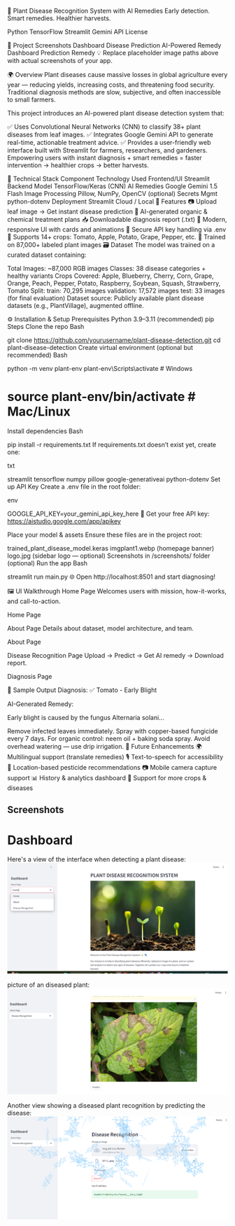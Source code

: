 
🌿 Plant Disease Recognition System with AI Remedies
Early detection. Smart remedies. Healthier harvests.

Python
TensorFlow
Streamlit
Gemini API
License

📸 Project Screenshots
Dashboard	Disease Prediction	AI-Powered Remedy
Dashboard	Prediction	Remedy
💡 Replace placeholder image paths above with actual screenshots of your app.

🌍 Overview
Plant diseases cause massive losses in global agriculture every year — reducing yields, increasing costs, and threatening food security. Traditional diagnosis methods are slow, subjective, and often inaccessible to small farmers.

This project introduces an AI-powered plant disease detection system that:

✅ Uses Convolutional Neural Networks (CNN) to classify 38+ plant diseases from leaf images.
✅ Integrates Google Gemini API to generate real-time, actionable treatment advice.
✅ Provides a user-friendly web interface built with Streamlit for farmers, researchers, and gardeners.
Empowering users with instant diagnosis + smart remedies = faster intervention → healthier crops → better harvests.

🧠 Technical Stack
Component	Technology Used
Frontend/UI	Streamlit
Backend Model	TensorFlow/Keras (CNN)
AI Remedies	Google Gemini 1.5 Flash
Image Processing	Pillow, NumPy, OpenCV (optional)
Secrets Mgmt	python-dotenv
Deployment	Streamlit Cloud / Local
🚀 Features
📷 Upload leaf image → Get instant disease prediction
🤖 AI-generated organic & chemical treatment plans
📥 Downloadable diagnosis report (.txt)
🎨 Modern, responsive UI with cards and animations
🔐 Secure API key handling via .env
🌱 Supports 14+ crops: Tomato, Apple, Potato, Grape, Pepper, etc.
🧪 Trained on 87,000+ labeled plant images
🗃️ Dataset
The model was trained on a curated dataset containing:

Total Images: ~87,000 RGB images
Classes: 38 disease categories + healthy variants
Crops Covered: Apple, Blueberry, Cherry, Corn, Grape, Orange, Peach, Pepper, Potato, Raspberry, Soybean, Squash, Strawberry, Tomato
Split:
train: 70,295 images
validation: 17,572 images
test: 33 images (for final evaluation)
Dataset source: Publicly available plant disease datasets (e.g., PlantVillage), augmented offline.

⚙️ Installation & Setup
Prerequisites
Python 3.9–3.11 (recommended)
pip
Steps
Clone the repo
Bash

git clone https://github.com/yourusername/plant-disease-detection.git
cd plant-disease-detection
Create virtual environment (optional but recommended)
Bash

python -m venv plant-env
plant-env\Scripts\activate  # Windows
# source plant-env/bin/activate  # Mac/Linux
Install dependencies
Bash

pip install -r requirements.txt
If requirements.txt doesn’t exist yet, create one:

txt

streamlit
tensorflow
numpy
pillow
google-generativeai
python-dotenv
Set up API Key
Create a .env file in the root folder:

env

GOOGLE_API_KEY=your_gemini_api_key_here
🔑 Get your free API key: https://aistudio.google.com/app/apikey

Place your model & assets
Ensure these files are in the project root:

trained_plant_disease_model.keras
imgplant1.webp (homepage banner)
logo.jpg (sidebar logo — optional)
Screenshots in /screenshots/ folder (optional)
Run the app
Bash

streamlit run main.py
🌐 Open http://localhost:8501 and start diagnosing!

🖼️ UI Walkthrough
Home Page
Welcomes users with mission, how-it-works, and call-to-action.

Home Page

About Page
Details about dataset, model architecture, and team.

About Page

Disease Recognition Page
Upload → Predict → Get AI remedy → Download report.

Diagnosis Page

🤖 Sample Output
Diagnosis:
✅ Tomato - Early Blight

AI-Generated Remedy:

Early blight is caused by the fungus Alternaria solani...

Remove infected leaves immediately.
Spray with copper-based fungicide every 7 days.
For organic control: neem oil + baking soda spray.
Avoid overhead watering — use drip irrigation.
🌟 Future Enhancements
🌍 Multilingual support (translate remedies)
🎙️ Text-to-speech for accessibility
📍 Location-based pesticide recommendations
📷 Mobile camera capture support
📊 History & analytics dashboard
🧬 Support for more crops & diseases
## Screenshots
# Dashboard
Here's a view of the interface when detecting a plant disease:
![image alt](https://github.com/suraj-6/plant-disease-detection/blob/main/Screenshot%202025-06-14%20174626.png?raw=true)

picture of an diseased plant:
![image alt](https://github.com/suraj-6/plant-disease-detection/blob/main/Screenshot%202025-06-14%20174729.png?raw=true)

Another view showing a diseased plant recognition by predicting the disease:
![image alt](https://github.com/suraj-6/plant-disease-detection/blob/main/Screenshot%202025-06-14%20174712.png?raw=true)


